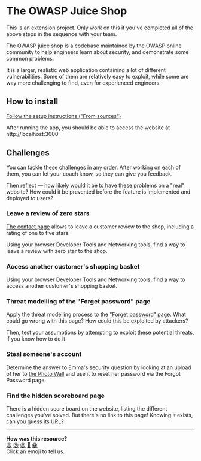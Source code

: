 # The OWASP Juice Shop

This is an extension project. Only work on this if you've completed all of the above steps in the sequence with your team.

The OWASP juice shop is a codebase maintained by the OWASP online community to help engineers learn about security, and demonstrate some common problems.

It is a larger, realistic web application containing a lot of different vulnerabilities. Some of them are relatively easy to exploit, while some are way more challenging to find, even for experienced engineers.

## How to install

[Follow the setup instructions ("From sources")](https://github.com/juice-shop/juice-shop#setup)

After running the app, you should be able to access the website at http://localhost:3000

## Challenges

You can tackle these challenges in any order. After working on each of them, you can let your coach know, so they can give you feedback.

Then reflect — how likely would it be to have these problems on a "real" website? How could it be prevented before the feature is implemented and deployed to users?

### Leave a review of zero stars

[The contact page](http://localhost:3000/#/contact) allows to leave a customer review to the shop, including a rating of one to five stars.

Using your browser Developer Tools and Networking tools, find a way to leave a review with zero star to the shop.

### Access another customer's shopping basket

Using your browser Developer Tools and Networking tools, find a way to access another customer's shopping basket.

### Threat modelling of the "Forget password" page

Apply the threat modelling process to [the "Forget password" page](http://localhost:3000/#/forgot-password). What could go wrong with this page? How could this be exploited by attackers?

Then, test your assumptions by attempting to exploit these potential threats, if you know how to do it.

### Steal someone's account

Determine the answer to Emma's security question by looking at an upload of her to [the Photo Wall](http://localhost:3000/#/photo-wall) and use it to reset her password via the Forgot Password page.

### Find the hidden scoreboard page

There is a hidden score board on the website, listing the different challenges you've solved. But there's no link to this page! Knowing it exists, can you guess its URL?

<!-- BEGIN GENERATED SECTION DO NOT EDIT -->

---

**How was this resource?**  
[😫](https://airtable.com/shrUJ3t7KLMqVRFKR?prefill_Repository=makersacademy%2Fdevops-course&prefill_File=security%2Fprojects%2Fextension.md&prefill_Sentiment=😫) [😕](https://airtable.com/shrUJ3t7KLMqVRFKR?prefill_Repository=makersacademy%2Fdevops-course&prefill_File=security%2Fprojects%2Fextension.md&prefill_Sentiment=😕) [😐](https://airtable.com/shrUJ3t7KLMqVRFKR?prefill_Repository=makersacademy%2Fdevops-course&prefill_File=security%2Fprojects%2Fextension.md&prefill_Sentiment=😐) [🙂](https://airtable.com/shrUJ3t7KLMqVRFKR?prefill_Repository=makersacademy%2Fdevops-course&prefill_File=security%2Fprojects%2Fextension.md&prefill_Sentiment=🙂) [😀](https://airtable.com/shrUJ3t7KLMqVRFKR?prefill_Repository=makersacademy%2Fdevops-course&prefill_File=security%2Fprojects%2Fextension.md&prefill_Sentiment=😀)  
Click an emoji to tell us.

<!-- END GENERATED SECTION DO NOT EDIT -->
